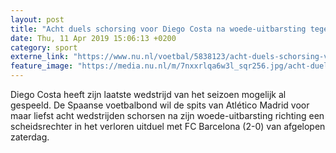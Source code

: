 ```yaml
---
layout: post
title: "Acht duels schorsing voor Diego Costa na woede-uitbarsting tegen arbiter"
date: Thu, 11 Apr 2019 15:06:13 +0200
category: sport
externe_link: "https://www.nu.nl/voetbal/5838123/acht-duels-schorsing-voor-diego-costa-na-woede-uitbarsting-tegen-arbiter.html"
feature_image: "https://media.nu.nl/m/7nxxrlqa6w3l_sqr256.jpg/acht-duels-schorsing-voor-diego-costa-na-woede-uitbarsting-tegen-arbiter.jpg"
---
```


Diego Costa heeft zijn laatste wedstrijd van het seizoen mogelijk al gespeeld. De Spaanse voetbalbond wil de spits van Atlético Madrid voor maar liefst acht wedstrijden schorsen na zijn woede-uitbarsting richting een scheidsrechter in het verloren uitduel met FC Barcelona (2-0) van afgelopen zaterdag.

